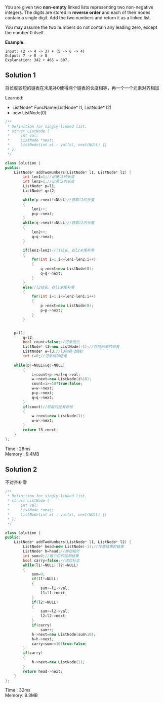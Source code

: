 You are given two **non-empty** linked lists representing two non-negative integers. The digits are stored in **reverse order** and each of their nodes contain a single digit. Add the two numbers and return it as a linked list.

You may assume the two numbers do not contain any leading zero, except the number 0 itself.

**Example:**
```
Input: (2 -> 4 -> 3) + (5 -> 6 -> 4)
Output: 7 -> 0 -> 8
Explanation: 342 + 465 = 807.
```

## Solution 1
将长度较短的链表在末尾补0使得两个链表的长度相等，再一个一个元素对齐相加

Learned:
- ListNode* FuncName(ListNode* l1, ListNode* l2)
- new ListNode(0)

```c++
/**
 * Definition for singly-linked list.
 * struct ListNode {
 *     int val;
 *     ListNode *next;
 *     ListNode(int x) : val(x), next(NULL) {}
 * };
 */

class Solution {
public:
    ListNode* addTwoNumbers(ListNode* l1, ListNode* l2) {
        int len1=1;//记录l1的长度
        int len2=1;//记录l2的长度
        ListNode* p=l1;
        ListNode* q=l2;

        while(p->next!=NULL)//获取l1的长度
        {
            len1++;
            p=p->next;
        }
        while(q->next!=NULL)//获取l2的长度
        {
            len2++;
            q=q->next;
        }

        if(len1>len2)//l1较长，在l2末尾补零
        {
            for(int i=1;i<=len1-len2;i++)
            {
                q->next=new ListNode(0);
                q=q->next;
            }
        }
        else//l2较长，在l1末尾补零
        {
            for(int i=1;i<=len2-len1;i++)
            {
                p->next=new ListNode(0);
                p=p->next;
            }
        }


	p=l1;
        q=l2;
        bool count=false;//记录进位
        ListNode* l3=new ListNode(-1);//存放结果的链表
        ListNode* w=l3;//l3的移动指针
        int i=0;//记录相加结果
	
	while(p!=NULL&&q!=NULL)
        {
            i=count+p->val+q->val;
            w->next=new ListNode(i%10);
            count=i>=10?true:false;
            w=w->next;
            p=p->next;
            q=q->next;
        }
        if(count)//若最后还有进位
        {
            w->next=new ListNode(1);
            w=w->next;
        }
        return l3->next; 
    }
};

```

Time : 28ms  
Memory : 9.4MB

## Solution 2
不对齐补零

```c++
/**
 * Definition for singly-linked list.
 * struct ListNode {
 *     int val;
 *     ListNode *next;
 *     ListNode(int x) : val(x), next(NULL) {}
 * };
 */

class Solution {
public:
    ListNode* addTwoNumbers(ListNode* l1, ListNode* l2) {
        ListNode* head=new ListNode(-1);//存放结果的链表
        ListNode* h=head;//移动指针
        int sum=0;//每个位的加和结果
        bool carry=false;//进位标志
        while(l1!=NULL||l2!=NULL)
        {
            sum=0;
            if(l1!=NULL)
            {
                sum+=l1->val;
                l1=l1->next;
            }
            if(l2!=NULL)
            {
                sum+=l2->val;
                l2=l2->next;
            }
            if(carry)
                sum++;
            h->next=new ListNode(sum%10);
            h=h->next;
            carry=sum>=10?true:false;
        }
        if(carry)
        {
            h->next=new ListNode(1);
        }
        return head->next;
    }
};

```
Time : 32ms  
Memory: 9.3MB
